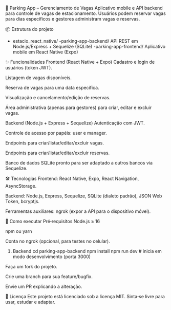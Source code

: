 🚗 Parking App – Gerenciamento de Vagas
Aplicativo mobile e API backend para controle de vagas de estacionamento. Usuários podem reservar vagas para dias específicos e gestores administram vagas e reservas.

📦 Estrutura do projeto

 * estacio_react_native/ 
    -parking-app-backend/    API REST em Node.js/Express + Sequelize (SQLite)
    -parking-app-frontend/   Aplicativo mobile em React Native (Expo)

✨ Funcionalidades
Frontend (React Native + Expo)
Cadastro e login de usuários (token JWT).

Listagem de vagas disponíveis.

Reserva de vagas para uma data específica.

Visualização e cancelamento/edição de reservas.

Área administrativa (apenas para gestores) para criar, editar e excluir vagas.

Backend (Node.js + Express + Sequelize)
Autenticação com JWT.

Controle de acesso por papéis: user e manager.

Endpoints para criar/listar/editar/excluir vagas.

Endpoints para criar/listar/editar/excluir reservas.

Banco de dados SQLite pronto para ser adaptado a outros bancos via Sequelize.

🛠 Tecnologias
Frontend: React Native, Expo, React Navigation, AsyncStorage.

Backend: Node.js, Express, Sequelize, SQLite (dialeto padrão), JSON Web Token, bcryptjs.

Ferramentas auxiliares: ngrok (expor a API para o dispositivo móvel).

🚀 Como executar
Pré‑requisitos
Node.js ≥ 16

npm ou yarn

Conta no ngrok (opcional, para testes no celular).

1. Backend
cd parking-app-backend
npm install
npm run dev      # inicia em modo desenvolvimento (porta 3000)

Faça um fork do projeto.

Crie uma branch para sua feature/bugfix.

Envie um PR explicando a alteração.

📄 Licença
Este projeto está licenciado sob a licença MIT. Sinta‑se livre para usar, estudar e adaptar.
